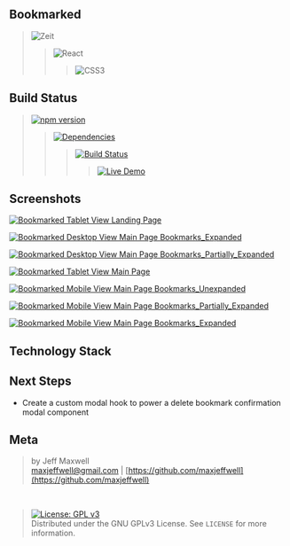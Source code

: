 ## Bookmarked

>![Zeit](https://img.shields.io/badge/Zeit-badge.svg?style=for-the-badge&logo=zeit&labelColor=cb3738&logoColor=EDEDED&color=393939)
>>![React](https://img.shields.io/badge/React-badge.svg?style=for-the-badge&logo=react&labelColor=cb3738&logoColor=EDEDED&color=393939)
>>>![CSS3](https://img.shields.io/badge/CSS3-badge.svg?style=for-the-badge&logo=css3&labelColor=cb3738&logoColor=EDEDED&color=393939)
>>
>

## Build Status

>[![npm version](https://img.shields.io/badge/npm%20package-6.4.1-393939.svg?logo=npm&style=popout-square&labelColor=393939)](https://badge.fury.io/js/npm) 
>>[![Dependencies](https://img.shields.io/badge/dependencies-up%20to%20date-393939.svg?style=popout-square&logo=appveyor&labelColor=393939&logoColor=CB3837)](https://github.com/maxjeffwell/bookmarks-react-hooks)
>>>[![Build Status](https://img.shields.io/badge/Travis-CI-badge.svg?style=popout-square&logo=travis-ci&color=393939&labelColor=393939&logoColor=CB3738)](https://travis-ci.org/maxjeffwell/bookmarks-react-hooks)
>>>>[![Live Demo](https://img.shields.io/badge/demo-online-393939.svg?style=popout-square&logo=heroku&logoColor=CB3837&color=393939&labelColor=393939&logoWidth=40)](https://jmaxwell-bookmark-manager.herokuapp.com/)
>>>
>>
>

## Screenshots

[![Bookmarked Tablet View Landing Page](https://i.gyazo.com/ac2ceec5e9d38efa13958aa30fb080ac.png)](https://gyazo.com/ac2ceec5e9d38efa13958aa30fb080ac)

[![Bookmarked Desktop View Main Page Bookmarks_Expanded](https://i.gyazo.com/50446739abbc9e8c13aced3ca6479b13.png)](https://gyazo.com/50446739abbc9e8c13aced3ca6479b13)

[![Bookmarked Desktop View Main Page Bookmarks_Partially_Expanded](https://i.gyazo.com/010ea3b169a221ffd95464039c3fe6d0.png)](https://gyazo.com/010ea3b169a221ffd95464039c3fe6d0)

[![Bookmarked Tablet View Main Page](https://i.gyazo.com/c34cca0df86b59c7c16b38e4441c5001.png)](https://gyazo.com/c34cca0df86b59c7c16b38e4441c5001)

[![Bookmarked Mobile View Main Page Bookmarks_Unexpanded](https://i.gyazo.com/daa4e17a609c09e4c6b90924a4377330.png)](https://gyazo.com/daa4e17a609c09e4c6b90924a4377330)

[![Bookmarked Mobile View Main Page Bookmarks_Partially_Expanded](https://i.gyazo.com/effe9bcab76c112b2b957f918fb45a50.png)](https://gyazo.com/effe9bcab76c112b2b957f918fb45a50)

[![Bookmarked Mobile View Main Page Bookmarks_Expanded](https://i.gyazo.com/f880a12a228cd234e1a8f692ca712908.png)](https://gyazo.com/f880a12a228cd234e1a8f692ca712908)

## Technology Stack

## Next Steps

* Create a custom modal hook to power a delete bookmark confirmation modal component

## Meta
>by Jeff Maxwell <br>maxjeffwell@gmail.com |
[https://github.com/maxjeffwell](https://github.com/maxjeffwell)
<br>

>[![License: GPL v3](https://img.shields.io/badge/License-GPLv3-393939.svg?style=flat-square&labelColor=CB3738&logoColor=393939&color=393939)](https://www.gnu.org/licenses/gpl-3.0)
<br>Distributed under the GNU GPLv3 License.
    See ``LICENSE`` for more information.

